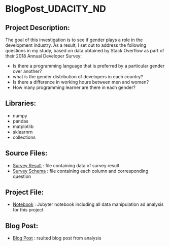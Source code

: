 # BlogPost_UDACITY_ND

## Project Description:
The goal of this investigation is to see if gender plays a role in the development industry. 
As a result, I set out to address the following questions in my study, based on data obtained by Stack Overflow as part of their 2018 Annual Developer Survey:
* Is there a programming language that is preferred by a particular gender over another?
* what is the gender distribution of developers in each country?
* Is there a difference in working hours between men and women?
* How many programming learner are there in each gender?


## Libraries:
* numpy
* pandas
* matplotlib
* sklearnrn
* collections

## Source Files:
* [Survey Result](https://github.com/AbdelrahmanGad/BlogPost_UDACITY_ND/blob/main/survey_results_public.csv) : file containing data of survey result
* [Survey Schema](https://github.com/AbdelrahmanGad/BlogPost_UDACITY_ND/blob/main/survey_results_schema.csv) : file containing each column and corresponding question 


## Project File:
* [Notebook](https://github.com/AbdelrahmanGad/BlogPost_UDACITY_ND/blob/main/Stackoverflow_analysis_ND.ipynb) : Jubyter notebook including all data manipulation ad analysis for this project

## Blog Post:
* [Blog Post](https://github.com/AbdelrahmanGad/BlogPost_UDACITY_ND/blob/main/Blog.md) : rsulted blog post from analysis
